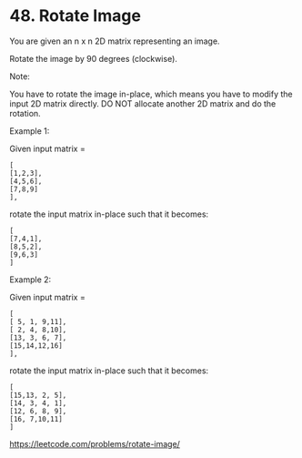 # 48. Rotate Image

You are given an n x n 2D matrix representing an image.

Rotate the image by 90 degrees (clockwise).

Note:

You have to rotate the image in-place, which means you have to modify the input 2D matrix directly. DO NOT allocate another 2D matrix and do the rotation.

Example 1:

Given input matrix = 

    [
    [1,2,3],
    [4,5,6],
    [7,8,9]
    ],

rotate the input matrix in-place such that it becomes:

    [
    [7,4,1],
    [8,5,2],
    [9,6,3]
    ]

Example 2:

Given input matrix =

    [
    [ 5, 1, 9,11],
    [ 2, 4, 8,10],
    [13, 3, 6, 7],
    [15,14,12,16]
    ], 

rotate the input matrix in-place such that it becomes:

    [
    [15,13, 2, 5],
    [14, 3, 4, 1],
    [12, 6, 8, 9],
    [16, 7,10,11]
    ]

<https://leetcode.com/problems/rotate-image/>
